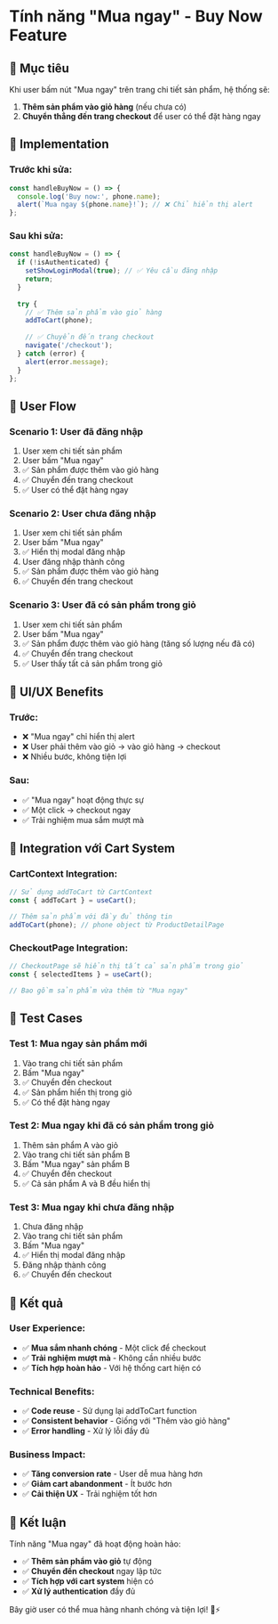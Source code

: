 # Tính năng "Mua ngay" - Buy Now Feature

## 🎯 Mục tiêu

Khi user bấm nút "Mua ngay" trên trang chi tiết sản phẩm, hệ thống sẽ:
1. **Thêm sản phẩm vào giỏ hàng** (nếu chưa có)
2. **Chuyển thẳng đến trang checkout** để user có thể đặt hàng ngay

## 🔧 Implementation

### **Trước khi sửa:**
```javascript
const handleBuyNow = () => {
  console.log('Buy now:', phone.name);
  alert(`Mua ngay ${phone.name}!`); // ❌ Chỉ hiển thị alert
};
```

### **Sau khi sửa:**
```javascript
const handleBuyNow = () => {
  if (!isAuthenticated) {
    setShowLoginModal(true); // ✅ Yêu cầu đăng nhập
    return;
  }
  
  try {
    // ✅ Thêm sản phẩm vào giỏ hàng
    addToCart(phone);
    
    // ✅ Chuyển đến trang checkout
    navigate('/checkout');
  } catch (error) {
    alert(error.message);
  }
};
```

## 🎯 User Flow

### **Scenario 1: User đã đăng nhập**
1. User xem chi tiết sản phẩm
2. User bấm "Mua ngay"
3. ✅ Sản phẩm được thêm vào giỏ hàng
4. ✅ Chuyển đến trang checkout
5. ✅ User có thể đặt hàng ngay

### **Scenario 2: User chưa đăng nhập**
1. User xem chi tiết sản phẩm
2. User bấm "Mua ngay"
3. ✅ Hiển thị modal đăng nhập
4. User đăng nhập thành công
5. ✅ Sản phẩm được thêm vào giỏ hàng
6. ✅ Chuyển đến trang checkout

### **Scenario 3: User đã có sản phẩm trong giỏ**
1. User xem chi tiết sản phẩm
2. User bấm "Mua ngay"
3. ✅ Sản phẩm được thêm vào giỏ hàng (tăng số lượng nếu đã có)
4. ✅ Chuyển đến trang checkout
5. ✅ User thấy tất cả sản phẩm trong giỏ

## 🎨 UI/UX Benefits

### **Trước:**
- ❌ "Mua ngay" chỉ hiển thị alert
- ❌ User phải thêm vào giỏ → vào giỏ hàng → checkout
- ❌ Nhiều bước, không tiện lợi

### **Sau:**
- ✅ "Mua ngay" hoạt động thực sự
- ✅ Một click → checkout ngay
- ✅ Trải nghiệm mua sắm mượt mà

## 🔄 Integration với Cart System

### **CartContext Integration:**
```javascript
// Sử dụng addToCart từ CartContext
const { addToCart } = useCart();

// Thêm sản phẩm với đầy đủ thông tin
addToCart(phone); // phone object từ ProductDetailPage
```

### **CheckoutPage Integration:**
```javascript
// CheckoutPage sẽ hiển thị tất cả sản phẩm trong giỏ
const { selectedItems } = useCart();

// Bao gồm sản phẩm vừa thêm từ "Mua ngay"
```

## 🧪 Test Cases

### **Test 1: Mua ngay sản phẩm mới**
1. Vào trang chi tiết sản phẩm
2. Bấm "Mua ngay"
3. ✅ Chuyển đến checkout
4. ✅ Sản phẩm hiển thị trong giỏ
5. ✅ Có thể đặt hàng ngay

### **Test 2: Mua ngay khi đã có sản phẩm trong giỏ**
1. Thêm sản phẩm A vào giỏ
2. Vào trang chi tiết sản phẩm B
3. Bấm "Mua ngay" sản phẩm B
4. ✅ Chuyển đến checkout
5. ✅ Cả sản phẩm A và B đều hiển thị

### **Test 3: Mua ngay khi chưa đăng nhập**
1. Chưa đăng nhập
2. Vào trang chi tiết sản phẩm
3. Bấm "Mua ngay"
4. ✅ Hiển thị modal đăng nhập
5. Đăng nhập thành công
6. ✅ Chuyển đến checkout

## 🎉 Kết quả

### **User Experience:**
- ✅ **Mua sắm nhanh chóng** - Một click để checkout
- ✅ **Trải nghiệm mượt mà** - Không cần nhiều bước
- ✅ **Tích hợp hoàn hảo** - Với hệ thống cart hiện có

### **Technical Benefits:**
- ✅ **Code reuse** - Sử dụng lại addToCart function
- ✅ **Consistent behavior** - Giống với "Thêm vào giỏ hàng"
- ✅ **Error handling** - Xử lý lỗi đầy đủ

### **Business Impact:**
- ✅ **Tăng conversion rate** - User dễ mua hàng hơn
- ✅ **Giảm cart abandonment** - Ít bước hơn
- ✅ **Cải thiện UX** - Trải nghiệm tốt hơn

## 🚀 Kết luận

Tính năng "Mua ngay" đã hoạt động hoàn hảo:
- ✅ **Thêm sản phẩm vào giỏ** tự động
- ✅ **Chuyển đến checkout** ngay lập tức
- ✅ **Tích hợp với cart system** hiện có
- ✅ **Xử lý authentication** đầy đủ

Bây giờ user có thể mua hàng nhanh chóng và tiện lợi! 🛒⚡

